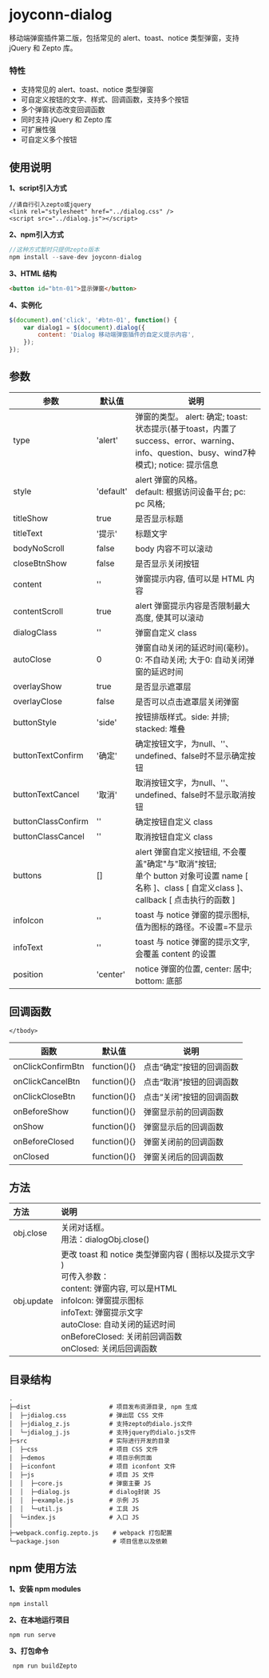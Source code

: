 # joyconn-dialog

移动端弹窗插件第二版，包括常见的 alert、toast、notice 类型弹窗，支持 jQuery 和 Zepto 库。

### 特性
+ 支持常见的 alert、toast、notice 类型弹窗
+ 可自定义按钮的文字、样式、回调函数，支持多个按钮
+ 多个弹窗状态改变回调函数
+ 同时支持 jQuery 和 Zepto 库
+ 可扩展性强
+ 可自定义多个按钮







## 使用说明
**1、script引入方式**
```
//请自行引入zepto或jquery
<link rel="stylesheet" href="../dialog.css" />
<script src="../dialog.js"></script>
```

**2、npm引入方式**
```javascript
//这种方式暂时只提供zepto版本
npm install --save-dev joyconn-dialog
```

**3、HTML 结构**
```html
<button id="btn-01">显示弹窗</button>
```

**4、实例化**
```javascript
$(document).on('click', '#btn-01', function() {
    var dialog1 = $(document).dialog({
        content: 'Dialog 移动端弹窗插件的自定义提示内容',
    });
});
```



## 参数
<table>
    <thead>
        <tr>
            <th>参数</th>
            <th>默认值</th>
            <th>说明</th>
        </tr>                           
    </thead>
    <tbody>
        <tr>
            <td>type</td>
            <td>'alert'</td>
            <td>弹窗的类型。
            alert: 确定; 
            toast: 状态提示(基于toast，内置了success、error、warning、info、question、busy、wind7种模式); 
            notice: 提示信息</td>
        </tr>
        <tr>
            <td>style</td>
            <td>'default'</td>
            <td>alert 弹窗的风格。<br />default: 根据访问设备平台; pc: pc 风格; </td>
        </tr>
        <tr>
            <td>titleShow</td>
            <td>true</td>
            <td>是否显示标题</td>
        </tr>
        <tr>
            <td>titleText</td>
            <td>'提示'</td>
            <td>标题文字</td>
        </tr>
        <tr>
            <td>bodyNoScroll</td>
            <td>false</td>
            <td>body 内容不可以滚动</td>
        </tr>
        <tr>
            <td>closeBtnShow</td>
            <td>false</td>
            <td>是否显示关闭按钮</td>
        </tr>
        <tr>
            <td>content</td>
            <td>''</td>
            <td>弹窗提示内容, 值可以是 HTML 内容</td>
        </tr>
        <tr>
            <td>contentScroll</td>
            <td>true</td>
            <td>alert 弹窗提示内容是否限制最大高度, 使其可以滚动</td>
        </tr>
        <tr>
            <td>dialogClass</td>
            <td>''</td>
            <td>弹窗自定义 class</td>
        </tr>
        <tr>
            <td>autoClose</td>
            <td>0</td>
            <td>弹窗自动关闭的延迟时间(毫秒)。<br />0: 不自动关闭; 大于0: 自动关闭弹窗的延迟时间</td>
        </tr>
        <tr>
            <td>overlayShow</td>
            <td>true</td>
            <td>是否显示遮罩层</td>
        </tr>
        <tr>
            <td>overlayClose</td>
            <td>false</td>
            <td>是否可以点击遮罩层关闭弹窗</td>
        </tr>
        <tr>
            <td>buttonStyle</td>
            <td>'side'</td>
            <td>按钮排版样式。side: 并排; stacked: 堆叠</td>
        </tr>
        <tr>
            <td>buttonTextConfirm</td>
            <td>'确定'</td>
            <td>确定按钮文字，为null、''、undefined、false时不显示确定按钮</td>
        </tr>
        <tr>
            <td>buttonTextCancel</td>
            <td>'取消'</td>
            <td>取消按钮文字，为null、''、undefined、false时不显示取消按钮</td>
        </tr>
        <tr>
            <td>buttonClassConfirm</td>
            <td>''</td>
            <td>确定按钮自定义 class</td>
        </tr>
        <tr>
            <td>buttonClassCancel</td>
            <td>''</td>
            <td>取消按钮自定义 class</td>
        </tr>
        <tr>
            <td>buttons</td>
            <td>[]</td>
            <td>alert 弹窗自定义按钮组, 不会覆盖"确定"与"取消"按钮; <br />单个 button 对象可设置 name [ 名称 ]、class [ 自定义class ]、callback [ 点击执行的函数 ]</td>
        </tr>
        <tr>
            <td>infoIcon</td>
            <td>''</td>
            <td>toast 与 notice 弹窗的提示图标, 值为图标的路径。不设置=不显示</td>
        </tr>
        <tr>
            <td>infoText</td>
            <td>''</td>
            <td>toast 与 notice 弹窗的提示文字, 会覆盖 content 的设置</td>
        </tr>
        <tr>
            <td>position</td>
            <td>'center'</td>
            <td>notice 弹窗的位置, center: 居中; bottom: 底部</td>
        </tr>
    </tbody>
</table>


## 回调函数
<table>
    <thead>
        <tr>
            <th>函数</th>
            <th>默认值</th>
            <th>说明</th>
        </tr>                           
    </thead>
    <tbody>
        <tr>
            <td>onClickConfirmBtn</td>
            <td>function(){}</td>
            <td>点击“确定”按钮的回调函数</td>
        </tr>
        <tr>
            <td>onClickCancelBtn</td>
            <td>function(){}</td>
            <td>点击“取消”按钮的回调函数</td>
        </tr>
        <tr>
            <td>onClickCloseBtn</td>
            <td>function(){}</td>
            <td>点击“关闭”按钮的回调函数</td>
        </tr>
        <tr>
            <td>onBeforeShow</td>
            <td>function(){}</td>
            <td>弹窗显示前的回调函数</td>
        </tr>
        <tr>
            <td>onShow</td>
            <td>function(){}</td>
            <td>弹窗显示后的回调函数</td>
        </tr>
        <tr>
            <td>onBeforeClosed</td>
            <td>function(){}</td>
            <td>弹窗关闭前的回调函数</td>
        </tr>
        <tr>
            <td>onClosed</td>
            <td>function(){}</td>
            <td>弹窗关闭后的回调函数</td>
        </tr>

    </tbody>
</table>


## 方法
| 方法            | 说明  |
| :--------       | :----  |
|obj.close |关闭对话框。<br />用法：dialogObj.close() |
| obj.update | 更改 toast 和 notice 类型弹窗内容 ( 图标以及提示文字 )<br />可传入参数：<br>content: 弹窗内容, 可以是HTML <br>                infoIcon: 弹窗提示图标<br>infoText: 弹窗提示文字<br>autoClose: 自动关闭的延迟时间<br>onBeforeClosed: 关闭前回调函数<br>onClosed: 关闭后回调函数  |


## 目录结构
```
.
├─dist                      # 项目发布资源目录, npm 生成
│  ├─jdialog.css            # 弹出层 CSS 文件
│  ├─jdialog_z.js           # 支持zepto的dialo.js文件
│  └─jdialog_j.js           # 支持jquery的dialo.js文件
├─src                       # 实际进行开发的目录
│  ├─css                    # 项目 CSS 文件 
│  ├─demos                  # 项目示例页面
│  ├─iconfont               # 项目 iconfont 文件
│  ├─js                     # 项目 JS 文件
│  │  ├─core.js             # 弹窗主要 JS
│  │  ├─dialog.js           # dialog封装 JS
│  │  ├─example.js          # 示例 JS
│  │  └─util.js             # 工具 JS
│  └─index.js               # 入口 JS
│
├─webpack.config.zepto.js    # webpack 打包配置
└─package.json               # 项目信息以及依赖
```

## npm 使用方法
**1、安装 npm modules**
```
npm install
```

**2、在本地运行项目**
```
npm run serve
```

**3、打包命令**
```
 npm run buildZepto  
```

